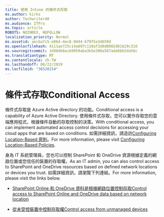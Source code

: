 ```yaml
---
title: 使用 Intune 的條件式存取
ms.author: kirks
author: Techwriter40
ms.audience: ITPro
ms.topic: article
ROBOTS: NOINDEX, NOFOLLOW
localization_priority: Normal
ms.assetid: aecba7c5-e86d-4ec8-9d44-679f5a3d659d
ms.openlocfilehash: 4111ae725c14a897c110af3d0d0002d81629c310
ms.sourcegitcommit: 1d98db8acb9959aba3b5e308a567ade6b62da56c
ms.translationtype: MT
ms.contentlocale: zh-TW
ms.lasthandoff: 08/22/2019
ms.locfileid: "36520154"
---
```

# <a name="conditional-access"></a><span data-ttu-id="0cee1-102">條件式存取</span><span class="sxs-lookup"><span data-stu-id="0cee1-102">Conditional Access</span></span>

<span data-ttu-id="0cee1-103">條件式存取是 Azure Active directory 的功能。</span><span class="sxs-lookup"><span data-stu-id="0cee1-103">Conditional access is a capability of Azure Active Directory.</span></span> <span data-ttu-id="0cee1-104">使用條件式存取，您可以實作存取您的雲端應用程式，根據條件自動的存取控制的決策。</span><span class="sxs-lookup"><span data-stu-id="0cee1-104">With conditional access, you can implement automated access control decisions for accessing your cloud apps that are based on conditions.</span></span> <span data-ttu-id="0cee1-105">如需詳細資訊，請造訪[Configuring Location-Based 原則](https://docs.microsoft.com/azure/active-directory/conditional-access/overview)。</span><span class="sxs-lookup"><span data-stu-id="0cee1-105">For more information, please visit [Configuring Location-Based Policies](https://docs.microsoft.com/azure/active-directory/conditional-access/overview).</span></span>

<span data-ttu-id="0cee1-106">身為 IT 系統管理員，您也可以控制 SharePoint 和 OneDrive 資源根據定義的網路位置或您信任的裝置的存取權。</span><span class="sxs-lookup"><span data-stu-id="0cee1-106">As an IT admin, you can also control access to SharePoint and OneDrive resources based on defined network locations or devices you trust.</span></span> <span data-ttu-id="0cee1-107">如需詳細資訊，請瀏覽下列連結。</span><span class="sxs-lookup"><span data-stu-id="0cee1-107">For more information, please visit the links below.</span></span>

- [<span data-ttu-id="0cee1-108">SharePoint Online 和 OneDrive 資料是根據網路位置控制存取</span><span class="sxs-lookup"><span data-stu-id="0cee1-108">Control access to SharePoint Online and OneDrive data based on network location</span></span>](https://docs.microsoft.com/sharepoint/control-access-based-on-network-location)

- [<span data-ttu-id="0cee1-109">從未受控裝置中控制存取權</span><span class="sxs-lookup"><span data-stu-id="0cee1-109">Control access from unmanaged devices</span></span>](https://docs.microsoft.com/sharepoint/control-access-from-unmanaged-devices)

